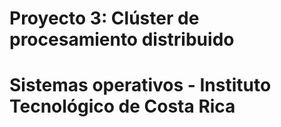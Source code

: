 # Proyecto 3: Clúster de procesamiento distribuido
# Sistemas operativos - Instituto Tecnológico de Costa Rica
